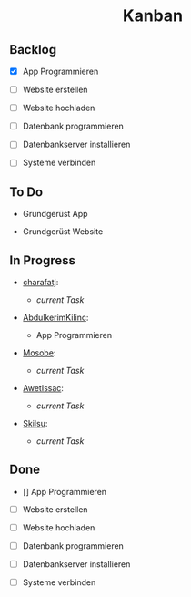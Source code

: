 <h1 align="center">Kanban</h1>

## Backlog

- [x] App Programmieren

- [ ] Website erstellen

- [ ] Website hochladen

- [ ] Datenbank programmieren

- [ ] Datenbankserver installieren

- [ ] Systeme verbinden

## To Do

- Grundgerüst App

- Grundgerüst Website

## In Progress

- [charafatj](https://github.com/charafatj "charafatj"):

  - _current Task_

- [AbdulkerimKilinc](https://github.com/AbdulkerimKilinc "AbdulkerimKilinc"):

  - App Programmieren

- [Mosobe](https://github.com/Mosobe "Mosobe"):

  - _current Task_

- [AwetIssac](https://github.com/AwetIssac "AwetIssac"):

  - _current Task_

- [Skilsu](https://github.com/Skilsu "Skilsu"):

  - _current Task_

## Done

- [] App Programmieren

- [ ] Website erstellen

- [ ] Website hochladen

- [ ] Datenbank programmieren

- [ ] Datenbankserver installieren

- [ ] Systeme verbinden
